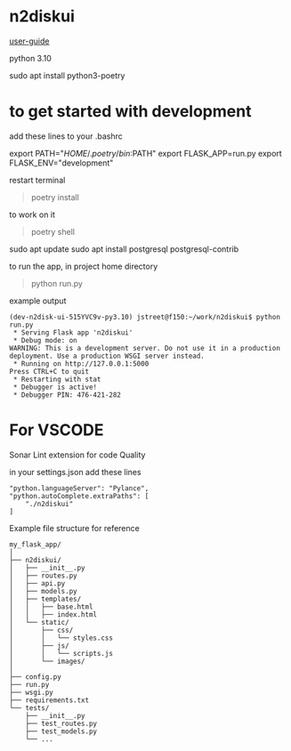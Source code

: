 # n2diskui
[user-guide](https://shop.firstlight.net/wp-content/uploads/2014/05/n2disk-UsersGuide.pdf)

python 3.10

sudo apt install python3-poetry 

# to get started with development

add these lines to your .bashrc 

export PATH="$HOME/.poetry/bin:$PATH" 
export FLASK_APP=run.py
export FLASK_ENV="development"

restart terminal 

> poetry install 

to work on it 

> poetry shell


sudo apt update 
sudo apt install postgresql postgresql-contrib 

to run the app, in project home directory

> python run.py

example output

```
(dev-n2disk-ui-515YVC9v-py3.10) jstreet@f150:~/work/n2diskui$ python run.py
 * Serving Flask app 'n2diskui'
 * Debug mode: on
WARNING: This is a development server. Do not use it in a production deployment. Use a production WSGI server instead.
 * Running on http://127.0.0.1:5000
Press CTRL+C to quit
 * Restarting with stat
 * Debugger is active!
 * Debugger PIN: 476-421-282
```
# For VSCODE
Sonar Lint extension for code Quality

in your settings.json add these lines
```
"python.languageServer": "Pylance",
"python.autoComplete.extraPaths": [
    "./n2diskui"
]
```

Example file structure for reference
```
my_flask_app/
│
├── n2diskui/
│   ├── __init__.py
│   ├── routes.py
│   ├── api.py
│   ├── models.py
│   ├── templates/
│   │   ├── base.html
│   │   ├── index.html
│   └── static/
│       ├── css/
│       │   └── styles.css
│       ├── js/
│       │   └── scripts.js
│       └── images/
│
├── config.py
├── run.py
├── wsgi.py
├── requirements.txt
└── tests/
    ├── __init__.py
    ├── test_routes.py
    ├── test_models.py
    └── ...

```